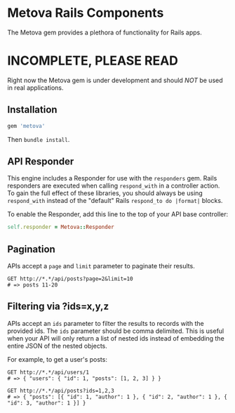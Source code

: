 # Metova Rails Components

The Metova gem provides a plethora of functionality for Rails apps.

# INCOMPLETE, PLEASE READ

Right now the Metova gem is under development and should *NOT* be used in real applications.

## Installation

```ruby
gem 'metova'
```

Then `bundle install`.

## API Responder

This engine includes a Responder for use with the `responders` gem. Rails responders are executed when calling
`respond_with` in a controller action. To gain the full effect of these libraries, you should always be using
`respond_with` instead of the "default" Rails `respond_to do |format|` blocks.

To enable the Responder, add this line to the top of your API base controller:

```ruby
self.responder = Metova::Responder
```

## Pagination

APIs accept a `page` and `limit` parameter to paginate their results.

```
GET http://*.*/api/posts?page=2&limit=10
# => posts 11-20
```

## Filtering via ?ids=x,y,z

APIs accept an `ids` parameter to filter the results to records with the provided ids. The `ids` parameter should be
comma delimited. This is useful when your API will only return a list of nested ids instead of embedding
the entire JSON of the nested objects.

For example, to get a user's posts:

```
GET http://*.*/api/users/1
# => { "users": { "id": 1, "posts": [1, 2, 3] } }

GET http://*.*/api/posts?ids=1,2,3
# => { "posts": [{ "id": 1, "author": 1 }, { "id": 2, "author": 1 }, { "id": 3, "author": 1 }] }
```